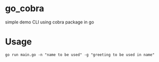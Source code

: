 # go_cobra
simple demo CLI using cobra package in go

# Usage

`go run main.go -n "name to be used" -g "greeting to be used in name"`